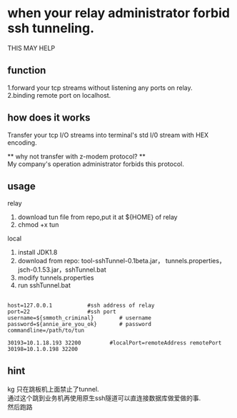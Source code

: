 # when your relay administrator forbid ssh tunneling.  
THIS MAY HELP

## function
1.forward your tcp streams without listening any ports on relay.  
2.binding remote port on localhost.  

## how does it works
Transfer your tcp I/O streams into terminal's std I/0 stream with HEX encoding.

** why not transfer with z-modem protocol? **   
My company's operation administrator forbids this protocol.

## usage

relay
1. download tun file from repo,put it at ${HOME} of relay  
2. chmod +x tun  

local
1. install JDK1.8
2. download from repo: tool-sshTunnel-0.1beta.jar， tunnels.properties， jsch-0.1.53.jar，sshTunnel.bat
3. modify tunnels.properties
4. run sshTunnel.bat

## 

```prop
host=127.0.0.1           #ssh address of relay
port=22                  #ssh port
username=${smmoth_criminal}        # username
password=${annie_are_you_ok}       # password
commandline=/path/to/tun 

30193=10.1.18.193 32200         #localPort=remoteAddress remotePort
30198=10.1.0.198 32200
```

## hint
kg 只在跳板机上面禁止了tunnel.  
通过这个跳到业务机再使用原生ssh隧道可以直连接数据库做爱做的事.    
然后跑路
